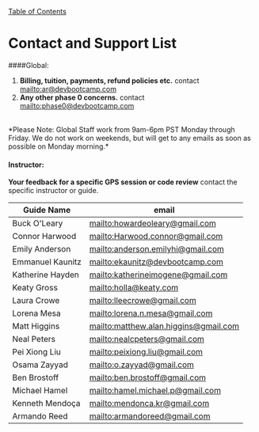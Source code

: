 [Table of Contents](readme.md)

# Contact and Support List

####Global:
1. **Billing, tuition, payments, refund policies etc.** contact <mailto:ar@devbootcamp.com>
2. **Any other phase 0 concerns.** contact <mailto:phase0@devbootcamp.com><br>
<br>
*Please Note: Global Staff work from 9am-6pm PST Monday through Friday. We do not work on weekends, but will get to any emails as soon as possible on Monday morning.* 

#### Instructor:
**Your feedback for a specific GPS session or code review** contact the specific instructor or guide.

| Guide Name | email |
|------------|-------|
| Buck O'Leary | <mailto:howardeoleary@gmail.com>
| Connor Harwood | <mailto:Harwood.connor@gmail.com>
| Emily Anderson | <mailto:anderson.emilyhi@gmail.com> |
| Emmanuel Kaunitz | <mailto:ekaunitz@devbootcamp.com> |
| Katherine Hayden | <mailto:katherineimogene@gmail.com> |
| Keaty Gross | <mailto:holla@keaty.com>
| Laura Crowe | <mailto:lleecrowe@gmail.com> |
| Lorena Mesa | <mailto:lorena.n.mesa@gmail.com> |
| Matt Higgins | <mailto:matthew.alan.higgins@gmail.com> |
| Neal Peters | <mailto:nealcpeters@gmail.com> |
| Pei Xiong Liu | <mailto:peixiong.liu@gmail.com> |
| Osama Zayyad | <mailto:o.zayyad@gmail.com> |
| Ben Brostoff | <mailto:ben.brostoff@gmail.com> |
| Michael Hamel | <mailto:hamel.michael.p@gmail.com> |
| Kenneth Mendoça | <mailto:mendonca.kr@gmail.com> |
| Armando Reed | <mailto:armandoreed@gmail.com> |
